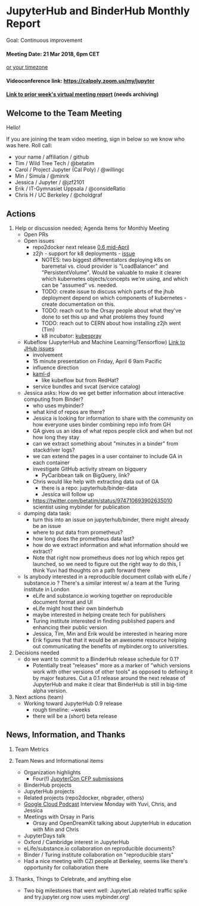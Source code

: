# JupyterHub and BinderHub Monthly Report

Goal: Continuous improvement

#### Meeting Date: 21 Mar 2018, 6pm CET
[or your timezone](http://arewemeetingyet.com/Berlin/2018-03-21/18:00/Binder%20Team%20Meeting)

#### Videoconference link: https://calpoly.zoom.us/my/jupyter

#### [Link to prior week's virtual meeting report](https://hackmd.io/xugvWwHETgiWAy1gk6-Npw?view) (needs archiving)

## Welcome to the Team Meeting

Hello!

If you are joining the team video meeting, sign in below so we know who was here. Roll call:
* your name / affiliation / github
* Tim / Wild Tree Tech / @betatim
* Carol / Project Jupyter (Cal Poly) / @willingc
* Min / Simula / @minrk
* Jessica / Jupyter / @jzf2101
* Erik / IT-Gymnasiet Uppsala / @consideRatio
* Chris H / UC Berkeley / @choldgraf

## Actions

1.  Help or discussion needed; Agenda Items for Monthly Meeting
    - Open PRs
    - Open issues
        - repo2docker next release [0.6 mid-April](https://github.com/jupyter/repo2docker/milestones)
        - z2jh - support for k8 deployments - [issue](https://github.com/jupyterhub/zero-to-jupyterhub-k8s/issues/593)
            - NOTES: two biggest differentiators deploying k8s on baremetal vs. cloud provider is "LoadBalancer" and "PersistentVolume". Would be valuable to make it clearer which kubernetes objects/concepts we're using, and which can be "assumed" vs. needed.
            - TODO: create issue to discuss which parts of the jhub deployment depend on which components of kubernetes - create documentation on this.
            - TODO: reach out to the Orsay people about what they've done to set this up and what problems they found
            - TODO: reach out to CERN about how installing z2jh went (Tim)
            - k8 incubator: [kubespray](https://github.com/kubernetes-incubator/kubespray)
    - Kubeflow (JupyterHub and Machine Learning/Tensorflow) [Link to JHub issues](https://github.com/kubeflow/kubeflow/issues?q=is%3Aopen+is%3Aissue+label%3Aarea%2Fjupyter)
        - involvement
        - 15 minute presentation on Friday, April 6 9am Pacific
        - influence direction
        - [kaml-d](https://github.com/kaml-d/design)
            - like kubeflow but from RedHat?
        - service bundles and svcat (service catalog)
    - Jessica asks: How do we get better information about interactive computing from Binder?
        - who uses mybinder?
        - what kind of repos are there?
        - Jessica is looking for information to share with the community on how everyone uses binder combining repo info from GH
        - GA gives us an idea of what repos people click and when but not how long they stay
        - can we extract something about "minutes in a binder" from stackdriver logs?
        - we can extend the pages in a user container to include GA in each container
        - investigate GitHub activity stream on bigquery
            - PyCaribbean talk on BigQuery, link?
        - Chris would like help with extracting data out of GA
            - there is a repo: jupyterhub/binder-data
            - Jessica will follow up
        - https://twitter.com/betatim/status/974710693902635010 scientist using mybinder for publication
    - dumping data task:
        - turn this into an issue on jupyterhub/binder, there might already be an issue
        - where to put data from prometheus?
        - how long does the prometheus data last?
        - how do we extract information and what information should we extract?
        - Note that right now prometheus does *not* log which repos get launched, so we need to figure out the right way to do this, I think Yuvi had thoughts on a path forward there
    - Is anybody interested in a reproducible document collab with eLife / substance.io ? There's a similar interest w/ a team at the Turing institute in London
        - eLife and substance.io working together on reproducible document format and UI
        - eLife might host their own binderhub
        - maybe interested in helping create tech for publishers
        - Turing institute interested in finding published papers and enhancing their public version
        - Jessica, Tim, Min and Erik would be interested in hearing more
        - Erik figures that that it would be an awesome resource helping out communicating the benefits of mybinder.org to universities.
1.  Decisions needed
    - do we want to commit to a BinderHub release schedule for 0.1?
        - Potentially treat "releases" more as a marker of "which versions work with other versions of other tools" as opposed to defining it by major features. Cut a 0.1 release around the next release of JupyterHub and make it clear that BinderHub is still in big-time alpha version.
2.  Next actions (team)
    - Working toward JupyterHub 0.9 release
        - rough timeline: ~weeks
        - there will be a (short) beta release

 
## News, Information, and Thanks

1.  Team Metrics
2.  Team News and Informational items
    - Organization highlights
        - Four(!) [JupyterCon CFP submissions](https://github.com/jupyterhub/team-compass/issues/33)
    - BinderHub projects
    - JupyterHub projects
    - Related projects (repo2docker, nbgrader, others)
    - [Google Cloud Podcast](https://www.gcppodcast.com/) Interview Monday with Yuvi, Chris, and Jessica
    - Meetings with Orsay in Paris
        - Orsay and OpenDreamKit talking about JupyterHub in education with Min and Chris
    - JupyterDays talk
    - Oxford / Cambridge interest in JupyterHub
    - eLife/substance.io collaboration on reproducible documents?
    - Binder / Turing institute collaboration on "reproducible stars"
    - Had a nice meeting with CZI people at Berkeley, seems like there's opportunity for collaboration there
1.  Thanks, Things to Celebrate, and anything else

    * Two big milestones that went well: JupyterLab related traffic spike and try.jupyter.org now uses mybinder.org!